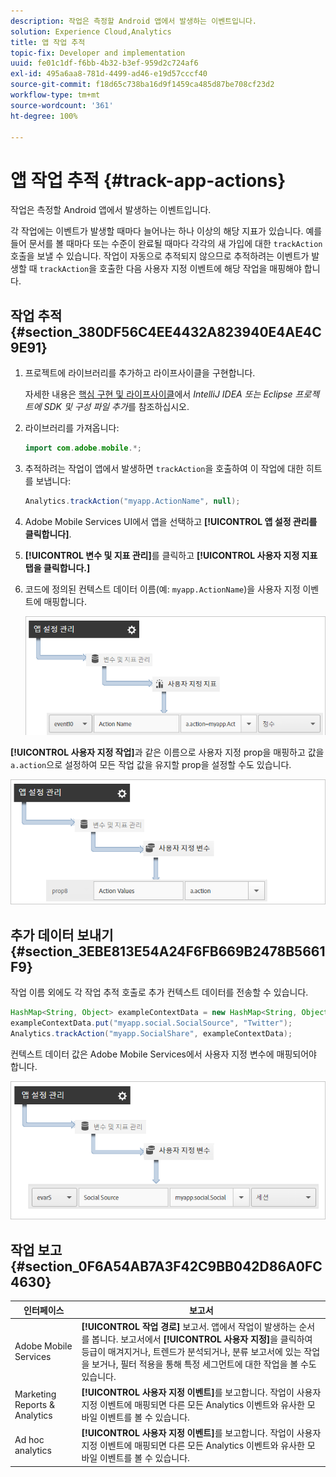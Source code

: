 ```yaml
---
description: 작업은 측정할 Android 앱에서 발생하는 이벤트입니다.
solution: Experience Cloud,Analytics
title: 앱 작업 추적
topic-fix: Developer and implementation
uuid: fe01c1df-f6bb-4b32-b3ef-959d2c724af6
exl-id: 495a6aa8-781d-4499-ad46-e19d57cccf40
source-git-commit: f18d65c738ba16d9f1459ca485d87be708cf23d2
workflow-type: tm+mt
source-wordcount: '361'
ht-degree: 100%

---
```


# 앱 작업 추적 {#track-app-actions}

작업은 측정할 Android 앱에서 발생하는 이벤트입니다.

각 작업에는 이벤트가 발생할 때마다 늘어나는 하나 이상의 해당 지표가 있습니다. 예를 들어 문서를 볼 때마다 또는 수준이 완료될 때마다 각각의 새 가입에 대한 `trackAction` 호출을 보낼 수 있습니다. 작업이 자동으로 추적되지 않으므로 추적하려는 이벤트가 발생할 때 `trackAction`을 호출한 다음 사용자 지정 이벤트에 해당 작업을 매핑해야 합니다.

## 작업 추적 {#section_380DF56C4EE4432A823940E4AE4C9E91}

1. 프로젝트에 라이브러리를 추가하고 라이프사이클을 구현합니다.

   자세한 내용은 [핵심 구현 및 라이프사이클](/help/android/getting-started/dev-qs.md)에서 *IntelliJ IDEA 또는 Eclipse 프로젝트에 SDK 및 구성 파일 추가*&#x200B;를 참조하십시오.

1. 라이브러리를 가져옵니다:

   ```java
   import com.adobe.mobile.*;
   ```

1. 추적하려는 작업이 앱에서 발생하면 `trackAction`을 호출하여 이 작업에 대한 히트를 보냅니다:

   ```java
   Analytics.trackAction("myapp.ActionName", null);
   ```

1. Adobe Mobile Services UI에서 앱을 선택하고 **[!UICONTROL 앱 설정 관리를 클릭합니다]**.
1. **[!UICONTROL 변수 및 지표 관리]**&#x200B;를 클릭하고 **[!UICONTROL 사용자 지정 지표 탭을 클릭합니다.]**

1. 코드에 정의된 컨텍스트 데이터 이름(예: `myapp.ActionName`)을 사용자 지정 이벤트에 매핑합니다.

   ![](assets/map-event-context-data.png)

**[!UICONTROL 사용자 지정 작업]**&#x200B;과 같은 이름으로 사용자 지정 prop을 매핑하고 값을 `a.action`으로 설정하여 모든 작업 값을 유지할 prop을 설정할 수도 있습니다.

![](assets/map-custom-prop.png)

## 추가 데이터 보내기 {#section_3EBE813E54A24F6FB669B2478B5661F9}

작업 이름 외에도 각 작업 추적 호출로 추가 컨텍스트 데이터를 전송할 수 있습니다.

```java
HashMap<String, Object> exampleContextData = new HashMap<String, Object>(); 
exampleContextData.put("myapp.social.SocialSource", "Twitter"); 
Analytics.trackAction("myapp.SocialShare", exampleContextData);
```

컨텍스트 데이터 값은 Adobe Mobile Services에서 사용자 지정 변수에 매핑되어야 합니다.

![](assets/map-variable-context-action.png)

## 작업 보고 {#section_0F6A54AB7A3F42C9BB042D86A0FC4630}

| 인터페이스 | 보고서 |
|--- |--- |
| Adobe Mobile Services | **[!UICONTROL 작업 경로]** 보고서.  앱에서 작업이 발생하는 순서를 봅니다. 보고서에서 **[!UICONTROL 사용자 지정]**&#x200B;을 클릭하여 등급이 매겨지거나, 트렌드가 분석되거나, 분류 보고서에 있는 작업을 보거나, 필터 적용을 통해 특정 세그먼트에 대한 작업을 볼 수도 있습니다. |
| Marketing Reports &amp; Analytics | **[!UICONTROL 사용자 지정 이벤트]**&#x200B;를 보고합니다.  작업이 사용자 지정 이벤트에 매핑되면 다른 모든 Analytics 이벤트와 유사한 모바일 이벤트를 볼 수 있습니다. |
| Ad hoc analytics | **[!UICONTROL 사용자 지정 이벤트]**&#x200B;를 보고합니다.  작업이 사용자 지정 이벤트에 매핑되면 다른 모든 Analytics 이벤트와 유사한 모바일 이벤트를 볼 수 있습니다. |
